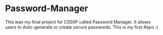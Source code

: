 # Password-Manager
 This was my final project for CS50P called Password Manager. It allows users to Auto-generate or create secure passwords.
This is my first Repo :)
